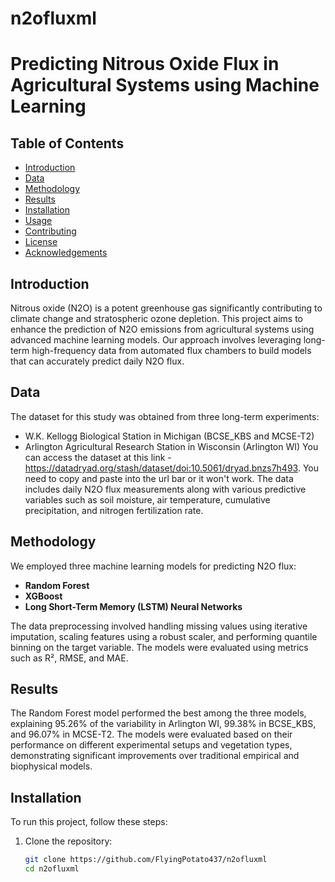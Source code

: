 # n2ofluxml

# Predicting Nitrous Oxide Flux in Agricultural Systems using Machine Learning

## Table of Contents
- [Introduction](#introduction)
- [Data](#data)
- [Methodology](#methodology)
- [Results](#results)
- [Installation](#installation)
- [Usage](#usage)
- [Contributing](#contributing)
- [License](#license)
- [Acknowledgements](#acknowledgements)

## Introduction
Nitrous oxide (N2O) is a potent greenhouse gas significantly contributing to climate change and stratospheric ozone depletion. This project aims to enhance the prediction of N2O emissions from agricultural systems using advanced machine learning models. Our approach involves leveraging long-term high-frequency data from automated flux chambers to build models that can accurately predict daily N2O flux.

## Data
The dataset for this study was obtained from three long-term experiments:
- W.K. Kellogg Biological Station in Michigan (BCSE\_KBS and MCSE-T2)
- Arlington Agricultural Research Station in Wisconsin (Arlington WI)
You can access the dataset at this link - https://datadryad.org/stash/dataset/doi:10.5061/dryad.bnzs7h493. You need to copy and paste into the url bar or it won't work. 
The data includes daily N2O flux measurements along with various predictive variables such as soil moisture, air temperature, cumulative precipitation, and nitrogen fertilization rate.

## Methodology
We employed three machine learning models for predicting N2O flux:
- **Random Forest**
- **XGBoost**
- **Long Short-Term Memory (LSTM) Neural Networks**

The data preprocessing involved handling missing values using iterative imputation, scaling features using a robust scaler, and performing quantile binning on the target variable. The models were evaluated using metrics such as R², RMSE, and MAE.

## Results
The Random Forest model performed the best among the three models, explaining 95.26% of the variability in Arlington WI, 99.38% in BCSE\_KBS, and 96.07% in MCSE-T2. The models were evaluated based on their performance on different experimental setups and vegetation types, demonstrating significant improvements over traditional empirical and biophysical models.

## Installation
To run this project, follow these steps:

1. Clone the repository:
   ```bash
   git clone https://github.com/FlyingPotato437/n2ofluxml
   cd n2ofluxml
